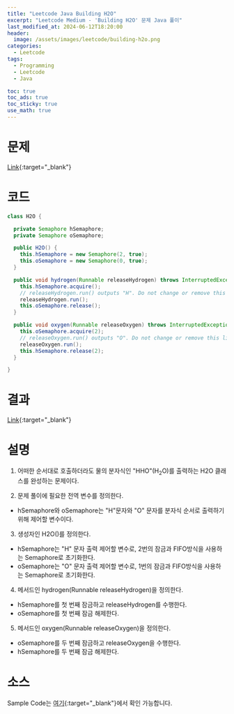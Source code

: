 ```yaml
---
title: "Leetcode Java Building H2O"
excerpt: "Leetcode Medium - 'Building H2O' 문제 Java 풀이"
last_modified_at: 2024-06-12T18:20:00
header:
  image: /assets/images/leetcode/building-h2o.png
categories:
  - Leetcode
tags:
  - Programming
  - Leetcode
  - Java

toc: true
toc_ads: true
toc_sticky: true
use_math: true
---
```

# 문제
[Link](https://leetcode.com/problems/building-h2o/){:target="_blank"}

# 코드
```java
class H2O {

  private Semaphore hSemaphore;
  private Semaphore oSemaphore;

  public H2O() {
    this.hSemaphore = new Semaphore(2, true);
    this.oSemaphore = new Semaphore(0, true);
  }

  public void hydrogen(Runnable releaseHydrogen) throws InterruptedException {
    this.hSemaphore.acquire();
    // releaseHydrogen.run() outputs "H". Do not change or remove this line.
    releaseHydrogen.run();
    this.oSemaphore.release();
  }

  public void oxygen(Runnable releaseOxygen) throws InterruptedException {
    this.oSemaphore.acquire(2);
    // releaseOxygen.run() outputs "O". Do not change or remove this line.
    releaseOxygen.run();
    this.hSemaphore.release(2);
  }

}
```

# 결과
[Link](https://leetcode.com/problems/building-h2o/submissions/1285804415/){:target="_blank"}

# 설명
1. 어떠한 순서대로 호출하더라도 물의 분자식인 "HHO"(H<sub>2</sub>O)를 출력하는 H2O 클래스를 완성하는 문제이다.

2. 문제 풀이에 필요한 전역 변수를 정의한다.
- hSemaphore와 oSemaphore는 "H"문자와 "O" 문자를 분자식 순서로 출력하기 위해 제어할 변수이다.

3. 생성자인 H2O()를 정의한다.
- hSemaphore는 "H" 문자 출력 제어할 변수로, 2번의 잠금과 FIFO방식을 사용하는 Semaphore로 초기화한다.
- oSemaphore는 "O" 문자 출력 제어할 변수로, 1번의 잠금과 FIFO방식을 사용하는 Semaphore로 초기화한다.

4. 메서드인 hydrogen(Runnable releaseHydrogen)을 정의한다.
- hSemaphore를 첫 번째 잠금하고 releaseHydrogen를 수행한다.
- oSemaphore를 첫 번째 잠금 해제한다.

5. 메서드인 oxygen(Runnable releaseOxygen)을 정의한다.
- oSemaphore를 두 번째 잠금하고 releaseOxygen을 수행한다.
- hSemaphore를 두 번째 잠금 해제한다.

# 소스
Sample Code는 [여기](https://github.com/GracefulSoul/leetcode/blob/master/src/main/java/gracefulsoul/problems/BuildingH2O.java){:target="_blank"}에서 확인 가능합니다.